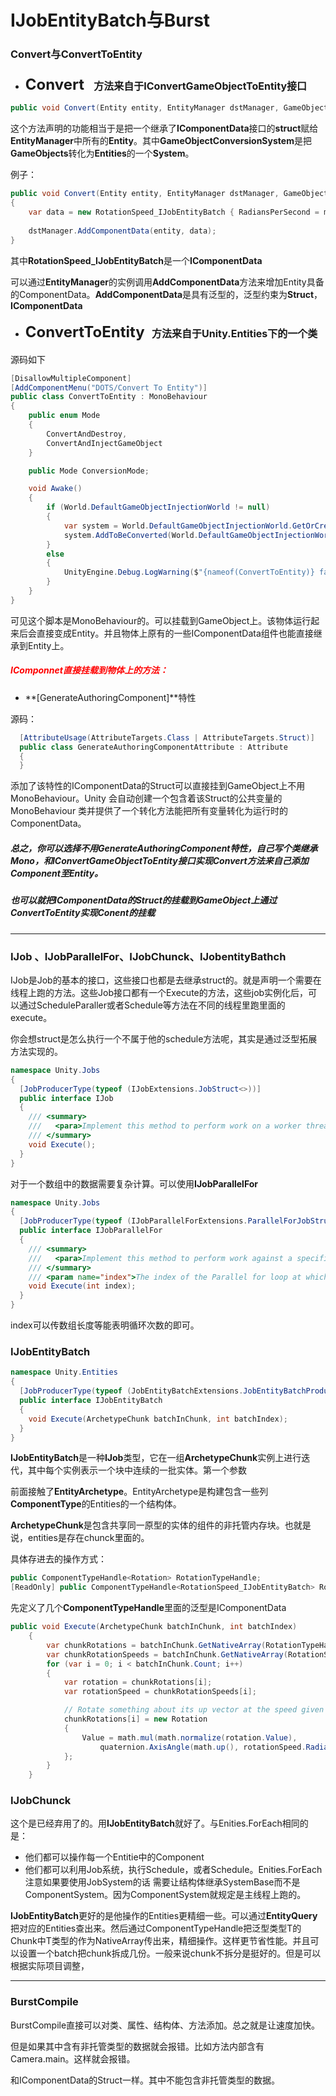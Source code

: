 # IJobEntityBatch与Burst

### Convert与ConvertToEntity

- ### <font size =5>**Convert**</font><font size =3>    方法来自于**IConvertGameObjectToEntity**接口</font>

```csharp
public void Convert(Entity entity, EntityManager dstManager, GameObjectConversionSystem conversionSystem)
```

这个方法声明的功能相当于是把一个继承了**IComponentData**接口的**struct**赋给**EntityManager**中所有的**Entity**。其中**GameObjectConversionSystem**是把**GameObjects**转化为**Entities**的一个**System**。

例子：

```csharp
public void Convert(Entity entity, EntityManager dstManager, GameObjectConversionSystem conversionSystem)
{
    var data = new RotationSpeed_IJobEntityBatch { RadiansPerSecond = math.radians(DegreesPerSecond) };
    
    dstManager.AddComponentData(entity, data);
}
```

其中**RotationSpeed_IJobEntityBatch**是一个**IComponentData**

可以通过**EntityManager**的实例调用**AddComponentData**方法来增加Entity具备的ComponentData。**AddComponentData**是具有泛型的，泛型约束为**Struct**，**IComponentData**

- #### <font size =5>**ConvertToEntity**</font><font size =3>   方法来自于**Unity.Entities**下的一个类</font>

源码如下

```c#
[DisallowMultipleComponent]
[AddComponentMenu("DOTS/Convert To Entity")]
public class ConvertToEntity : MonoBehaviour
{
    public enum Mode
    {
        ConvertAndDestroy,
        ConvertAndInjectGameObject
    }

    public Mode ConversionMode;

    void Awake()
    {
        if (World.DefaultGameObjectInjectionWorld != null)
        {
            var system = World.DefaultGameObjectInjectionWorld.GetOrCreateSystem<ConvertToEntitySystem>();
            system.AddToBeConverted(World.DefaultGameObjectInjectionWorld, this);
        }
        else
        {
            UnityEngine.Debug.LogWarning($"{nameof(ConvertToEntity)} failed because there is no {nameof(World.DefaultGameObjectInjectionWorld)}", this);
        }
    }
}
```

可见这个脚本是MonoBehaviour的。可以挂载到GameObject上。该物体运行起来后会直接变成Entity。并且物体上原有的一些IComponentData组件也能直接继承到Entity上。

##### <font color= red>IComponnet直接挂载到物体上的方法：</font>

- **[GenerateAuthoringComponent]**特性

源码：

```csharp
  [AttributeUsage(AttributeTargets.Class | AttributeTargets.Struct)]
  public class GenerateAuthoringComponentAttribute : Attribute
  {
  }
```

添加了该特性的IComponentData的Struct可以直接挂到GameObject上不用MonoBehaviour。Unity 会自动创建一个包含着该Struct的公共变量的 MonoBehaviour 类并提供了一个转化方法能把所有变量转化为运行时的ComponentData。



##### 总之，你可以选择不用GenerateAuthoringComponent特性，自己写个类继承Mono，和IConvertGameObjectToEntity接口实现Convert方法来自己添加Component至Entity。

##### 也可以就把IComponentData的Struct的挂载到GameObject上通过ConvertToEntity实现Conent的挂载

-----

### IJob 、IJobParallelFor、IJobChunck、IJobentityBathch

IJob是Job的基本的接口，这些接口也都是去继承struct的。就是声明一个需要在线程上跑的方法。这些Job接口都有一个Execute的方法，这些job实例化后，可以通过ScheduleParaller或者Schedule等方法在不同的线程里跑里面的execute。

你会想struct是怎么执行一个不属于他的schedule方法呢，其实是通过泛型拓展方法实现的。

```csharp
namespace Unity.Jobs
{
  [JobProducerType(typeof (IJobExtensions.JobStruct<>))]
  public interface IJob
  {
    /// <summary>
    ///   <para>Implement this method to perform work on a worker thread.</para>
    /// </summary>
    void Execute();
  }
}
```

对于一个数组中的数据需要复杂计算。可以使用**IJobParallelFor**

```csharp
namespace Unity.Jobs
{
  [JobProducerType(typeof (IJobParallelForExtensions.ParallelForJobStruct<>))]
  public interface IJobParallelFor
  {
    /// <summary>
    ///   <para>Implement this method to perform work against a specific iteration index.</para>
    /// </summary>
    /// <param name="index">The index of the Parallel for loop at which to perform work.</param>
    void Execute(int index);
  }
}

```

index可以传数组长度等能表明循环次数的即可。

### **IJobEntityBatch**

```csharp
namespace Unity.Entities
{
  [JobProducerType(typeof (JobEntityBatchExtensions.JobEntityBatchProducer<>))]
  public interface IJobEntityBatch
  {
    void Execute(ArchetypeChunk batchInChunk, int batchIndex);
  }
}
```

**IJobEntityBatch**是一种**IJob**类型，它在一组**ArchetypeChunk**实例上进行迭代，其中每个实例表示一个块中连续的一批实体。第一个参数

前面接触了**EntityArchetype**。EntityArchetype是构建包含一些列**ComponentType**的Entities的一个结构体。

**ArchetypeChunk**是包含共享同一原型的实体的组件的非托管内存块。也就是说，entities是存在chunck里面的。

具体存进去的操作方式：

```csharp
public ComponentTypeHandle<Rotation> RotationTypeHandle;
[ReadOnly] public ComponentTypeHandle<RotationSpeed_IJobEntityBatch> RotationSpeedTypeHandle;
```

先定义了几个**ComponentTypeHandle**里面的泛型是IComponentData

```csharp
public void Execute(ArchetypeChunk batchInChunk, int batchIndex)
    {
        var chunkRotations = batchInChunk.GetNativeArray(RotationTypeHandle);
        var chunkRotationSpeeds = batchInChunk.GetNativeArray(RotationSpeedTypeHandle);
        for (var i = 0; i < batchInChunk.Count; i++)
        {
            var rotation = chunkRotations[i];
            var rotationSpeed = chunkRotationSpeeds[i];

            // Rotate something about its up vector at the speed given by RotationSpeed_IJobChunk.
            chunkRotations[i] = new Rotation
            {
                Value = math.mul(math.normalize(rotation.Value),
                    quaternion.AxisAngle(math.up(), rotationSpeed.RadiansPerSecond * DeltaTime))
            };
        }
    }
```

### IJobChunck

这个是已经弃用了的。用**IJobEntityBatch**就好了。与Enities.ForEach相同的是：

- 他们都可以操作每一个Entitie中的Component
- 他们都可以利用Job系统，执行Schedule，或者Schedule。Enities.ForEach注意如果要使用JobSystem的话 需要让结构体继承SystemBase而不是ComponentSystem。因为ComponentSystem就规定是主线程上跑的。

**IJobEntityBatch**更好的是他操作的Entities更精细一些。可以通过**EntityQuery**把对应的Entities查出来。然后通过ComponentTypeHandle<T>把泛型类型T的Chunk中T类型的作为NativeArray传出来，精细操作。这样更节省性能。并且可以设置一个batch把chunk拆成几份。一般来说chunk不拆分是挺好的。但是可以根据实际项目调整，

-----

### BurstCompile

BurstCompile直接可以对类、属性、结构体、方法添加。总之就是让速度加快。

但是如果其中含有非托管类型的数据就会报错。比如方法内部含有Camera.main。这样就会报错。

和IComponentData的Struct一样。其中不能包含非托管类型的数据。

